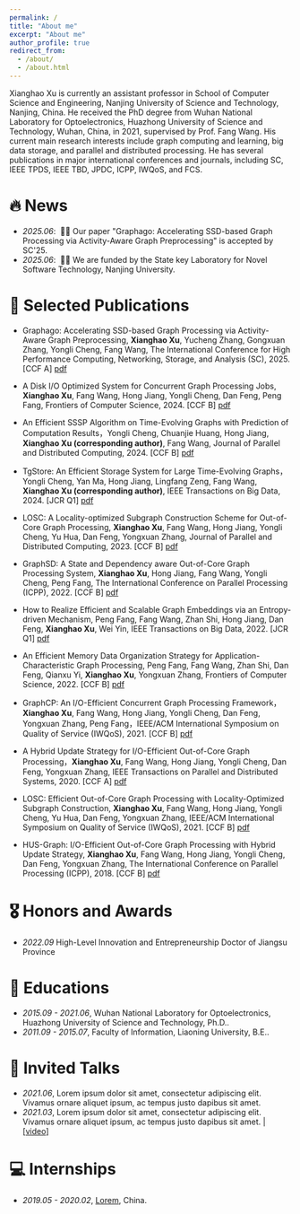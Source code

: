 ```yaml
---
permalink: /
title: "About me"
excerpt: "About me"
author_profile: true
redirect_from: 
  - /about/
  - /about.html
---
```


<span class='anchor' id='about-me'></span>

Xianghao Xu is currently an assistant professor in School of Computer Science and Engineering, Nanjing University of Science and Technology, Nanjing, China. He received the PhD degree from Wuhan National Laboratory for Optoelectronics, Huazhong University of Science and Technology, Wuhan, China, in 2021, supervised by Prof. Fang Wang. His current main research interests include graph computing and learning, big data storage, and parallel and distributed processing. He
has several publications in major international conferences and journals, including SC, IEEE TPDS, IEEE TBD, JPDC, ICPP, IWQoS, and FCS.


# 🔥 News
- *2025.06*: &nbsp;🎉🎉 Our paper "Graphago: Accelerating SSD-based Graph Processing via Activity-Aware Graph Preprocessing" is accepted by SC'25.
- *2025.06*: &nbsp;🎉🎉 We are funded by the State key Laboratory for Novel Software Technology, Nanjing University. 

# 📝 Selected Publications 

- Graphago: Accelerating SSD-based Graph Processing via Activity-Aware Graph Preprocessing, **Xianghao Xu**, Yucheng Zhang, Gongxuan Zhang, Yongli Cheng, Fang Wang, The International Conference for High Performance Computing, Networking, Storage, and Analysis (SC), 2025. [CCF A]
[pdf](https://doi.org/10.1145/3712285.3759851)

- A Disk I/O Optimized System for Concurrent Graph Processing Jobs, **Xianghao Xu**, Fang Wang, Hong Jiang, Yongli Cheng, Dan Feng, Peng Fang, Frontiers of Computer Science, 2024. [CCF B]
[pdf](https://ranger.uta.edu/~jiang/publication/Journals/2024/FoC(A%20Disk%20IO,%20Xianghao%20Xu).pdf)

- An Efficient SSSP Algorithm on Time-Evolving Graphs with Prediction of Computation Results，Yongli Cheng, Chuanjie Huang, Hong Jiang, **Xianghao Xu (corresponding author)**, Fang Wang, Journal of Parallel and Distributed Computing, 2024. [CCF B]
[pdf](https://ranger.uta.edu/~jiang/publication/Journals/2024/JPDC(SSSP%20algorithm,%20Yongli%20Cheng).pdf)

- TgStore: An Efficient Storage System for Large Time-Evolving Graphs，Yongli Cheng, Yan Ma, Hong Jiang, Lingfang Zeng, Fang Wang, **Xianghao Xu (corresponding author)**, IEEE Transactions on Big Data, 2024.  [JCR Q1]
[pdf](https://ranger.uta.edu/~jiang/publication/Journals/2024/IEEE-TBD(TgStore).pdf)

- LOSC: A Locality-optimized Subgraph Construction Scheme for Out-of-Core Graph Processing, **Xianghao Xu**, Fang Wang, Hong Jiang, Yongli Cheng, Yu Hua, Dan Feng, Yongxuan Zhang, Journal of Parallel and Distributed Computing, 2023. [CCF B]
[pdf](https://ranger.uta.edu/~jiang/publication/Journals/2022/JPDC(LOSC).pdf)

- GraphSD: A State and Dependency aware Out-of-Core Graph Processing System, **Xianghao Xu**, Hong Jiang, Fang Wang, Yongli Cheng, Peng Fang, The International Conference on Parallel Processing (ICPP), 2022. [CCF B]
[pdf](https://dl.acm.org/doi/10.1145/3545008.3545039)

- How to Realize Efficient and Scalable Graph Embeddings via an Entropy-driven Mechanism, Peng Fang, Fang Wang, Zhan Shi, Hong Jiang, Dan Feng, **Xianghao Xu**, Wei Yin, IEEE Transactions on Big Data, 2022.  [JCR Q1]
[pdf](https://ieeexplore.ieee.org/document/9749008)

- An Efficient Memory Data Organization Strategy for Application-Characteristic Graph Processing, Peng Fang, Fang Wang, Zhan Shi, Dan Feng, Qianxu Yi, **Xianghao Xu**, Yongxuan Zhang, Frontiers of Computer Science, 2022. [CCF B]
[pdf](https://link.springer.com/article/10.1007/s11704-020-0255-y)

- GraphCP: An I/O-Efficient Concurrent Graph Processing Framework， **Xianghao Xu**, Fang Wang, Hong Jiang, Yongli Cheng, Dan Feng, Yongxuan Zhang, Peng Fang，IEEE/ACM International Symposium on Quality of Service (IWQoS), 2021. [CCF B]
[pdf](https://ranger.uta.edu/~jiang/publication/Conferences/2021/IWQoS2021.pdf)

- A Hybrid Update Strategy for I/O-Efficient Out-of-Core Graph Processing，**Xianghao Xu**, Fang Wang, Hong Jiang, Yongli Cheng, Dan Feng, Yongxuan Zhang,  IEEE Transactions on Parallel and Distributed Systems, 2020. [CCF A]
[pdf](https://ranger.uta.edu/~jiang/publication/Journals/2020/2020-IEEE-TPDS(Xianghao%20Xu).pdf)

- LOSC: Efficient Out-of-Core Graph Processing with Locality-Optimized Subgraph Construction, **Xianghao Xu**, Fang Wang, Hong Jiang, Yongli Cheng, Yu Hua, Dan Feng, Yongxuan Zhang, IEEE/ACM International Symposium on Quality of Service (IWQoS), 2021. [CCF B]
[pdf](https://ranger.uta.edu/~jiang/publication/Conferences/2019/2019-IWQoS-LOSC.pdf)

- HUS-Graph: I/O-Efficient Out-of-Core Graph Processing with Hybrid Update Strategy, **Xianghao Xu**, Fang Wang, Hong Jiang, Yongli Cheng, Dan Feng, Yongxuan Zhang, The International Conference on Parallel Processing (ICPP), 2018. [CCF B]
[pdf](https://ranger.uta.edu/~jiang/publication/Conferences/2018/2018-ICPP2-HUS-Graph-%20I:O-Efficient%20Out-of-Core%20Graph%20Processing%20with%20Hybrid%20Update%20Strategy.pdf)

# 🎖 Honors and Awards
- *2022.09* High-Level Innovation and Entrepreneurship Doctor of Jiangsu Province 

# 📖 Educations
- *2015.09 - 2021.06*, Wuhan National Laboratory for Optoelectronics, Huazhong University of Science and Technology, Ph.D..
- *2011.09 - 2015.07*, Faculty of Information, Liaoning University, B.E.. 

# 💬 Invited Talks
- *2021.06*, Lorem ipsum dolor sit amet, consectetur adipiscing elit. Vivamus ornare aliquet ipsum, ac tempus justo dapibus sit amet. 
- *2021.03*, Lorem ipsum dolor sit amet, consectetur adipiscing elit. Vivamus ornare aliquet ipsum, ac tempus justo dapibus sit amet.  \| [\[video\]](https://github.com/)

# 💻 Internships
- *2019.05 - 2020.02*, [Lorem](https://github.com/), China.
